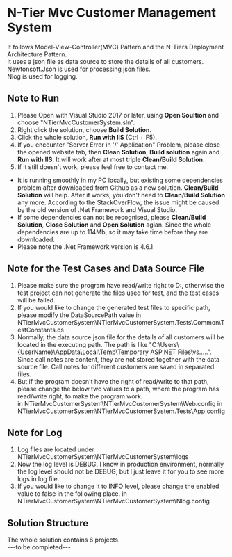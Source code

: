 # N-Tier Mvc Customer Management System
It follows Model-View-Controller(MVC) Pattern and the N-Tiers Deployment Architecture Pattern.  
It uses a json file as data source to store the details of all customers.  
Newtonsoft.Json is used for processing json files.  
Nlog is used for logging. 

## Note to Run
1. Please Open with Visual Studio 2017 or later, using <b>Open Soultion</b> and choose "NTierMvcCustomerSystem.sln".
2. Right click the solution, choose <b>Build Solution</b>.
3. Click the whole solution, <b>Run with IIS</b> (Ctrl + F5).
4. If you encounter "Server Error in '/' Application" Problem, please close the opened website tab, then <b>Clean Solution</b>, <b>Build solution</b> again and <b>Run with IIS</b>. It will work after at most triple <b>Clean/Build Solution</b>.
5. If it still doesn't work, please feel free to contact me.
* It is running smoothly in my PC locally, but existing some dependencies problem after downloaded from Github as a new solution. <b>Clean/Build Solution</b> will help. After it works, you don't need to <b>Clean/Build Solution</b> any more.
According to the StackOverFlow, the issue might be caused by the old version of .Net Framework and Visual Studio.
* If some dependencies can not be recognised, please <b>Clean/Build Solution</b>, <b>Close Solution</b> and <b>Open Solution</b> agian.
Since the whole dependencies are up to 114Mb, so it may take time before they are downloaded.
* Please note the .Net Framework version is 4.6.1

## Note for the Test Cases and Data Source File
1. Please make sure the program have read/write right to D:\, otherwise the test project can not generate the files used for test, and the test cases will be failed.
2. If you would like to change the generated test files to specific path, please modify the DataSourcePath value in NTierMvcCustomerSystem\NTierMvcCustomerSystem.Tests\Common\TestConstants.cs
3. Normally, the data source json file for the details of all customers will be located in the executing path. The path is like "C:\Users\\{UserName}\AppData\Local\Temp\Temporary ASP.NET Files\vs\.....". Since call notes are content, they are not stored together with the data source file. Call notes for different customers are saved in separated files.
4. But if the program doesn't have the right of read/write to that path, please change the below two values to a path, where the program has read/write right, to make the program work.  
<add key="DataSourcePath" value="D:\TempFolderForExecuting" /> in NTierMvcCustomerSystem\NTierMvcCustomerSystem\Web.config
<add key="DataSourcePath" value="D:\TempFolderForExecuting" /> in NTierMvcCustomerSystem\NTierMvcCustomerSystem.Tests\App.config

## Note for Log
1. Log files are located under NTierMvcCustomerSystem\NTierMvcCustomerSystem\logs
2. Now the log level is DEBUG. I know in production environment, normally the log level should not be DEBUG, but I just leave it for you to see more logs in log file.
3. If you would like to change it to INFO level, please change the enabled value to false in the following place.
<logger name="*" minlevel="Debug" writeTo="logfile" enabled="true" final="true" /> in NTierMvcCustomerSystem\NTierMvcCustomerSystem\Nlog.config

## Solution Structure
The whole solution contains 6 projects.  
---to be completed---
